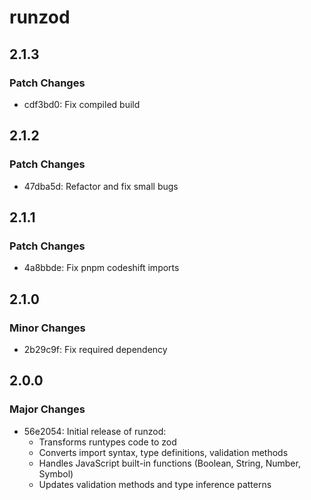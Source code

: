 # runzod

## 2.1.3

### Patch Changes

- cdf3bd0: Fix compiled build

## 2.1.2

### Patch Changes

- 47dba5d: Refactor and fix small bugs

## 2.1.1

### Patch Changes

- 4a8bbde: Fix pnpm codeshift imports

## 2.1.0

### Minor Changes

- 2b29c9f: Fix required dependency

## 2.0.0

### Major Changes

- 56e2054: Initial release of runzod:
  - Transforms runtypes code to zod
  - Converts import syntax, type definitions, validation methods
  - Handles JavaScript built-in functions (Boolean, String, Number, Symbol)
  - Updates validation methods and type inference patterns
